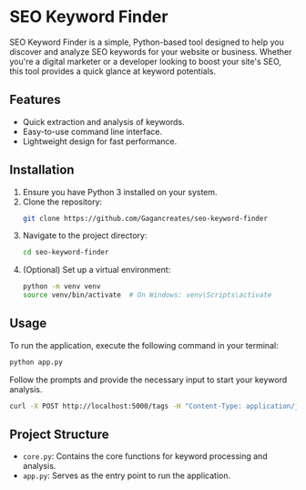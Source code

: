 # SEO Keyword Finder

SEO Keyword Finder is a simple, Python-based tool designed to help you discover and analyze SEO keywords for your website or business. Whether you're a digital marketer or a developer looking to boost your site's SEO, this tool provides a quick glance at keyword potentials.

## Features

- Quick extraction and analysis of keywords.
- Easy-to-use command line interface.
- Lightweight design for fast performance.

## Installation

1. Ensure you have Python 3 installed on your system.
2. Clone the repository:
   ```bash
   git clone https://github.com/Gagancreates/seo-keyword-finder
   ```
3. Navigate to the project directory:
   ```bash
   cd seo-keyword-finder
   ```
4. (Optional) Set up a virtual environment:
   ```bash
   python -m venv venv
   source venv/bin/activate  # On Windows: venv\Scripts\activate
   ```

## Usage

To run the application, execute the following command in your terminal:

```bash
python app.py
```

Follow the prompts and provide the necessary input to start your keyword analysis.
```bash
curl -X POST http://localhost:5000/tags -H "Content-Type: application/json" -d '{"text": "Your full blog post content here..."}'
```

## Project Structure

- `core.py`: Contains the core functions for keyword processing and analysis.
- `app.py`: Serves as the entry point to run the application.
